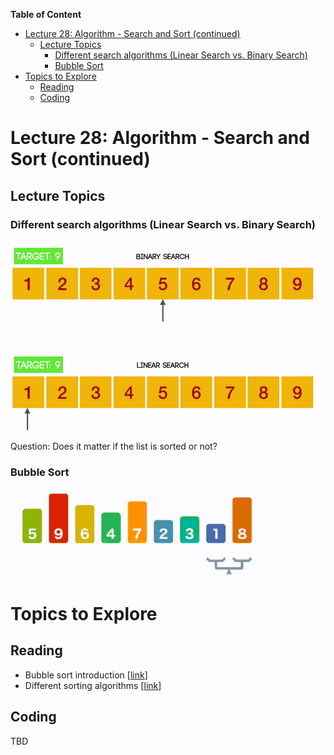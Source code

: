 
**Table of Content**
- [Lecture 28: Algorithm - Search and Sort (continued)](#lecture-28-algorithm---search-and-sort-continued)
  - [Lecture Topics](#lecture-topics)
    - [Different search algorithms (Linear Search vs. Binary Search)](#different-search-algorithms-linear-search-vs-binary-search)
    - [Bubble Sort](#bubble-sort)
- [Topics to Explore](#topics-to-explore)
  - [Reading](#reading)
  - [Coding](#coding)


# Lecture 28: Algorithm - Search and Sort (continued)

## Lecture Topics
### Different search algorithms (Linear Search vs. Binary Search)
![](./pics/search_algo.gif)
Question: Does it matter if the list is sorted or not?

### Bubble Sort
![](./pics/bubble_sort_avg.gif)

# Topics to Explore

## Reading
- Bubble sort introduction [[link](https://helloacm.com/teaching-kids-programming-bubble-sorting-simple-sorting-algorithm/)]
- Different sorting algorithms [[link](https://kidscodecs.com/sorting-algorithms/)]

## Coding
TBD